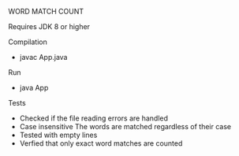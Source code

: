 WORD MATCH COUNT

Requires JDK 8 or higher

Compilation 
- javac App.java

Run 
- java App <inputFilePath> <predefinedFilePath>

Tests
- Checked if the file reading errors are handled
- Case insensitive The words are matched regardless of their case
- Tested with empty lines
- Verfied that only exact word matches are counted
